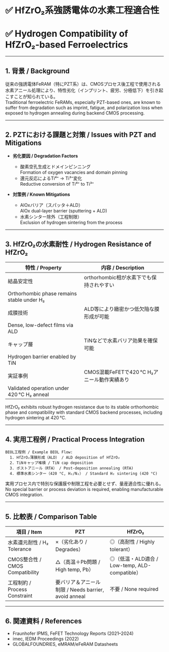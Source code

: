 # ✅ HfZrO₂系強誘電体の水素工程適合性  
# ✅ Hydrogen Compatibility of HfZrO₂-based Ferroelectrics

---

## 1. 背景 / Background

従来の強誘電体FeRAM（特にPZT系）は、CMOSプロセス後工程で使用される水素アニール処理により、特性劣化（インプリント、疲労、分極低下）を引き起こすことが知られている。  
Traditional ferroelectric FeRAMs, especially PZT-based ones, are known to suffer from degradation such as imprint, fatigue, and polarization loss when exposed to hydrogen annealing during backend CMOS processing.

---

## 2. PZTにおける課題と対策 / Issues with PZT and Mitigations

- **劣化要因 / Degradation Factors**
  - 酸素空孔生成とドメインピンニング  
    Formation of oxygen vacancies and domain pinning  
  - 還元反応によるTi⁴⁺ → Ti³⁺変化  
    Reductive conversion of Ti⁴⁺ to Ti³⁺

- **対策例 / Known Mitigations**
  - AlOxバリア（スパッタ＋ALD）  
    AlOx dual-layer barrier (sputtering + ALD)
  - 水素シンター除外（工程制限）  
    Exclusion of hydrogen sintering from the process

---

## 3. HfZrO₂の水素耐性 / Hydrogen Resistance of HfZrO₂

| 特性 / Property        | 内容 / Description |
|------------------------|---------------------|
| 結晶安定性             | orthorhombic相が水素下でも保持されやすい  
                          Orthorhombic phase remains stable under H₂ |
| 成膜技術               | ALD等により緻密かつ低欠陥な膜形成が可能  
                          Dense, low-defect films via ALD |
| キャップ層             | TiNなどで水素バリア効果を確保可能  
                          Hydrogen barrier enabled by TiN |
| 実証事例               | CMOS混載FeFETで420 °C H₂アニール動作実績あり  
                          Validated operation under 420 °C H₂ anneal |

HfZrO₂ exhibits robust hydrogen resistance due to its stable orthorhombic phase and compatibility with standard CMOS backend processes, including hydrogen sintering at 420 °C.

---

## 4. 実用工程例 / Practical Process Integration

```
BEOL工程例 / Example BEOL Flow:
  1. HfZrO₂薄膜形成（ALD） / ALD deposition of HfZrO₂
  2. TiNキャップ堆積 / TiN cap deposition
  3. ポストアニール（RTA） / Post-deposition annealing (RTA)
  4. 標準水素シンター（420 °C, H₂/N₂） / Standard H₂ sintering (420 °C)
```

実用プロセス内で特別な保護膜や制限工程を必要とせず、量産適合性に優れる。  
No special barrier or process deviation is required, enabling manufacturable CMOS integration.

---

## 5. 比較表 / Comparison Table

| 項目 / Item             | PZT                    | HfZrO₂                      |
|--------------------------|-------------------------|-----------------------------|
| 水素還元耐性 / H₂ Tolerance | ×（劣化あり / Degrades） | ◎（高耐性 / Highly tolerant） |
| CMOS整合性 / CMOS Compatibility | △（高温＋Pb問題 / High temp, Pb） | ◎（低温・ALD適合 / Low-temp, ALD-compatible） |
| 工程制約 / Process Constraint | 要バリア＆アニール制限 / Needs barrier, avoid anneal | 不要 / None required |

---

## 6. 関連資料 / References

- Fraunhofer IPMS, FeFET Technology Reports (2021–2024)
- imec, IEDM Proceedings (2022)
- GLOBALFOUNDRIES, eMRAM/eFeRAM Datasheets
